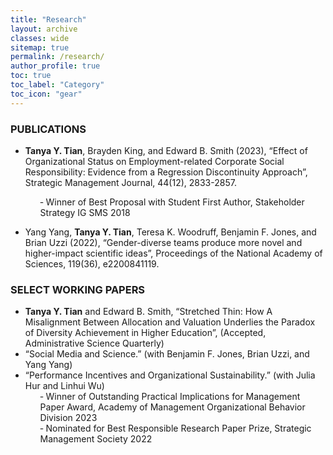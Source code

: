 ```yaml
---
title: "Research"
layout: archive
classes: wide
sitemap: true
permalink: /research/
author_profile: true
toc: true
toc_label: "Category"
toc_icon: "gear"
---
```


### PUBLICATIONS
- <strong>Tanya Y. Tian</strong>, Brayden King, and Edward B. Smith (2023), “Effect of Organizational Status on Employment-related Corporate Social Responsibility: Evidence from a Regression Discontinuity Approach”, Strategic Management Journal, 44(12), 2833-2857.
  <br>
  <ol>
  &hyphen; Winner of Best Proposal with Student First Author, Stakeholder Strategy IG SMS 2018
  </ol>

- Yang Yang, <strong>Tanya Y. Tian</strong>, Teresa K. Woodruff, Benjamin F. Jones, and Brian Uzzi (2022), “Gender-diverse teams produce more novel and higher-impact scientific ideas”, Proceedings of the National Academy of Sciences, 119(36), e2200841119.

### SELECT WORKING PAPERS
- <strong>Tanya Y. Tian</strong> and Edward B. Smith, “Stretched Thin: How A Misalignment Between Allocation and Valuation Underlies the Paradox of Diversity Achievement in Higher Education”, (Accepted, Administrative Science Quarterly)
- “Social Media and Science.” (with Benjamin F. Jones, Brian Uzzi, and Yang Yang)
- “Performance Incentives and Organizational Sustainability.” (with Julia Hur and Linhui Wu)
  <br>
  <ol>
  &hyphen; Winner of Outstanding Practical Implications for Management Paper Award, Academy of Management Organizational Behavior Division 2023
  <br>  
  &hyphen; Nominated for Best Responsible Research Paper Prize, Strategic Management Society 2022  
  </ol>
